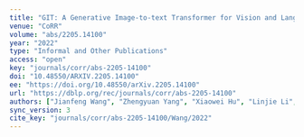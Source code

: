 ```yaml
---
title: "GIT: A Generative Image-to-text Transformer for Vision and Language."
venue: "CoRR"
volume: "abs/2205.14100"
year: "2022"
type: "Informal and Other Publications"
access: "open"
key: "journals/corr/abs-2205-14100"
doi: "10.48550/ARXIV.2205.14100"
ee: "https://doi.org/10.48550/arXiv.2205.14100"
url: "https://dblp.org/rec/journals/corr/abs-2205-14100"
authors: ["Jianfeng Wang", "Zhengyuan Yang", "Xiaowei Hu", "Linjie Li", "Kevin Lin", "Zhe Gan", "Zicheng Liu", "Ce Liu", "Lijuan Wang"]
sync_version: 3
cite_key: "journals/corr/abs-2205-14100/Wang/2022"
---
```


